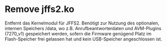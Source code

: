 # Remove jffs2.ko
Entfernt das Kernelmodul für ​JFFS2. Benötigt zur Nutzung des optionalen, internen Speichers /data, wo z.B. Anrufbeantworterdaten und AVM-Plugins (7270_v1) gespeichert werden, sofern die Firmware genügend Platz im Flash-Speicher frei gelassen hat und kein USB-Speicher angeschlossen ist.<br>
<br>


